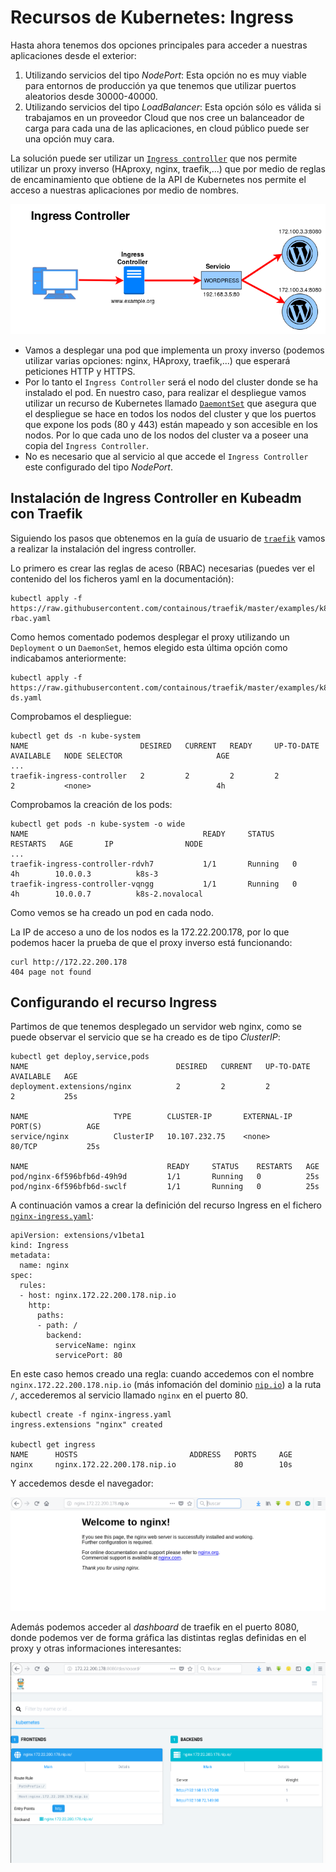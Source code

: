 # Recursos de Kubernetes: Ingress

Hasta ahora tenemos dos opciones principales para acceder a nuestras aplicaciones desde el exterior:

1. Utilizando servicios del tipo *NodePort*: Esta opción no es muy viable para entornos de producción ya que tenemos que utilizar puertos aleatorios desde 30000-40000.
2. Utilizando servicios del tipo *LoadBalancer*: Esta opción sólo es válida si trabajamos en un proveedor Cloud que nos cree un balanceador de carga para cada una de las aplicaciones, en cloud público puede ser una opción muy cara.

La solución puede ser utilizar un [`Ingress controller`](https://kubernetes.io/docs/concepts/services-networking/ingress/) que nos permite utilizar un proxy inverso (HAproxy, nginx, traefik,...) que por medio de reglas de encaminamiento que obtiene de la API de Kubernetes nos permite el acceso a nuestras aplicaciones por medio de nombres.

![ingress](img/ingress.png)

* Vamos a desplegar una pod que implementa un proxy inverso (podemos utilizar varias opciones: nginx, HAproxy, traefik,...) que esperará peticiones HTTP y HTTPS.
* Por lo tanto el `Ingress Controller` será el nodo del cluster donde se ha instalado el pod. En nuestro caso, para realizar el despliegue vamos utilizar un recurso de Kubernetes llamado [`DaemontSet`](https://kubernetes.io/docs/concepts/workloads/controllers/daemonset/) que asegura que el despliegue se hace en todos los nodos del cluster y que los puertos que expone los pods (80 y 443) están mapeado y son accesible en los nodos. Por lo que cada uno de los nodos del cluster va a poseer una copia del `Ingress Controller`.
* No es necesario que al servicio al que accede el `Ingress Controller` este configurado del tipo *NodePort*.

## Instalación de Ingress Controller en Kubeadm con Traefik

Siguiendo los pasos que obtenemos en la guía de usuario de [`traefik`](https://docs.traefik.io/user-guide/kubernetes/) vamos a realizar la instalación del ingress controller.

Lo primero es crear las reglas de aceso (RBAC) necesarias (puedes ver el contenido del los ficheros yaml en la documentación):

    kubectl apply -f https://raw.githubusercontent.com/containous/traefik/master/examples/k8s/traefik-rbac.yaml

Como hemos comentado podemos desplegar el proxy utilizando un `Deployment` o un `DaemonSet`, hemos elegido esta última opción como indicabamos anteriormente:

    kubectl apply -f https://raw.githubusercontent.com/containous/traefik/master/examples/k8s/traefik-ds.yaml

Comprobamos el despliegue:

    kubectl get ds -n kube-system
    NAME                         DESIRED   CURRENT   READY     UP-TO-DATE   AVAILABLE   NODE SELECTOR                     AGE
    ...
    traefik-ingress-controller   2         2         2         2            2           <none>                            4h

Comprobamos la creación de los pods:

    kubectl get pods -n kube-system -o wide
    NAME                                       READY     STATUS    RESTARTS   AGE       IP                NODE
    ...
    traefik-ingress-controller-rdvh7           1/1       Running   0          4h        10.0.0.3          k8s-3
    traefik-ingress-controller-vqngg           1/1       Running   0          4h        10.0.0.7          k8s-2.novalocal

Como vemos se ha creado un pod en cada nodo.

La IP de acceso a uno de los nodos es la 172.22.200.178, por lo que podemos hacer la prueba de que el proxy inverso está funcionando:

    curl http://172.22.200.178
    404 page not found

## Configurando el recurso Ingress

Partimos de que tenemos desplegado un servidor web nginx, como se puede observar el servicio que se ha creado es de tipo *ClusterIP*:

    kubectl get deploy,service,pods
    NAME                                 DESIRED   CURRENT   UP-TO-DATE   AVAILABLE   AGE
    deployment.extensions/nginx          2         2         2            2           25s

    NAME                   TYPE        CLUSTER-IP       EXTERNAL-IP   PORT(S)          AGE
    service/nginx          ClusterIP   10.107.232.75    <none>        80/TCP           25s

    NAME                               READY     STATUS    RESTARTS   AGE
    pod/nginx-6f596bfb6d-49h9d         1/1       Running   0          25s
    pod/nginx-6f596bfb6d-swclf         1/1       Running   0          25s

A continuación vamos a crear la definición del recurso Ingress en el fichero [`nginx-ingress.yaml`](https://github.com/josedom24/kubernetes/blob/master/ejemplos/nginx/nginx.yaml):

    apiVersion: extensions/v1beta1
    kind: Ingress
    metadata:
      name: nginx
    spec:
      rules:
      - host: nginx.172.22.200.178.nip.io
        http:
          paths:
          - path: /
            backend:
              serviceName: nginx
              servicePort: 80

En este caso hemos creado una regla: cuando accedemos con el nombre `nginx.172.22.200.178.nip.io` (más infomación del dominio [`nip.io`](http://nip.io/)) a la ruta `/`, accederemos al servicio llamado `nginx` en el puerto 80.

    kubectl create -f nginx-ingress.yaml 
    ingress.extensions "nginx" created

    kubectl get ingress
    NAME      HOSTS                         ADDRESS   PORTS     AGE
    nginx     nginx.172.22.200.178.nip.io             80        10s

Y accedemos desde el navegador:

![ingress](img/ingress2.png)

Además podemos acceder al *dashboard* de traefik en el puerto 8080, donde podemos ver de forma gráfica las distintas reglas definidas en el proxy y otras informaciones interesantes:

![ingress](img/ingress3.png)
